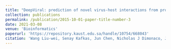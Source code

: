 ```yaml
---
title: "DeepViral: prediction of novel virus-host interactions from protein sequences and infectious disease phenotypes"
collection: publications
permalink: /publication/2015-10-01-paper-title-number-3
date: 2021-03-08
venue: 'Bioinformatics'
paperurl: 'https://repository.kaust.edu.sa/handle/10754/668043'
citation: 'Wang Liu-wei, Senay Kafkas, Jun Chen, Nicholas J Dimonaco, Jesper Tegner, Robert Hoehndorf. (2021). &quot; DeepViral: prediction of novel virus-host interactions from protein sequences and infectious disease phenotypes &quot; <i>Bioinformatics </i>.'
---
```


